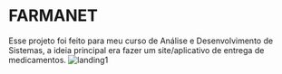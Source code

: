 # FARMANET
Esse projeto foi feito para meu curso de Análise e Desenvolvimento de Sistemas, a ideia principal era fazer um site/aplicativo de entrega de medicamentos.
![landing1](https://github.com/user-attachments/assets/9aa53858-e5d7-4aec-aee2-37b5f7080add)
